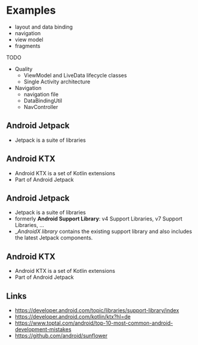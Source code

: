 # Examples
* layout and data binding
* navigation
* view model
* fragments

TODO
* Quality 
	* ViewModel and LiveData lifecycle classes
	* Single Activity architecture
* Navigation
	* navigation file
	* DataBindingUtil
	* NavController

## Android Jetpack
* Jetpack is a suite of libraries

## Android KTX
* Android KTX is a set of Kotlin extensions
* Part of Android Jetpack

## Android Jetpack
* Jetpack is a suite of libraries
* formerly __Android Support Library__: v4 Support Libraries, v7 Support Libraries, ...
* __AndroidX library_ contains the existing support library and also includes the latest Jetpack components. 

## Android KTX
* Android KTX is a set of Kotlin extensions
* Part of Android Jetpack

## Links
* https://developer.android.com/topic/libraries/support-library/index
* https://developer.android.com/kotlin/ktx?hl=de
* https://www.toptal.com/android/top-10-most-common-android-development-mistakes
* https://github.com/android/sunflower

